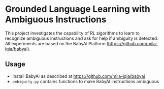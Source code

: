 # Grounded Language Learning with Ambiguous Instructions

This project investigates the capability of RL algorithms to learn to recognize ambiguous instructions and ask for help if ambiguity is detected. All experiments are based on the BabyAI Platform (https://github.com/mila-iqia/babyai).

## Usage
- Install BabyAI as described at https://github.com/mila-iqia/babyai
- `ambiguity.py` contains functions to make BabyAI instructions ambiguous